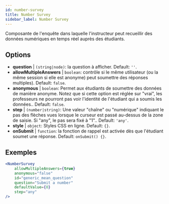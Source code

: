 ```yaml
---
id: number-survey
title: Number Survey
sidebar_label: Number Survey
---
```


Composante de l'enquête dans laquelle l'instructeur peut recueillir des données numériques en temps réel auprès des étudiants.

## Options

* __question__ | `(string|node)`: la question à afficher. Default: `''`.
* __allowMultipleAnswers__ | `boolean`: contrôle si le même utilisateur (ou la même session si elle est anonyme) peut soumettre des réponses multiples). Default: `false`.
* __anonymous__ | `boolean`: Permet aux étudiants de soumettre des données de manière anonyme. Notez que si cette option est réglée sur "vrai", les professeurs ne pourront pas voir l'identité de l'étudiant qui a soumis les données.. Default: `false`.
* __step__ | `(number|string)`: Une valeur "chaîne" ou "numérique" indiquant le pas des flèches vues lorsque le curseur est passé au-dessus de la zone de saisie. Si "any", le pas sera fixé à "1".. Default: `'any'`.
* __style__ | `object`: Styles CSS en ligne. Default: `{}`.
* __onSubmit__ | `function`: la fonction de rappel est activée dès que l'étudiant soumet une réponse. Default: `onSubmit() {}`.


## Exemples

```jsx live
<NumberSurvey
    allowMultipleAnswers={true}
    anonymous="false"
    id="generic_mean_question"
    question="Submit a number"
    defaultValue={0}
    step="any"
/>
```

